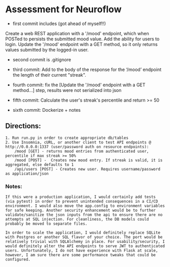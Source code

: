 # Assessment for Neuroflow

- first commit includes (got ahead of myself!!)

Create a web REST application with a '/mood' endpoint, which when POSTed to persists the
submitted mood value.
Add the ability for users to login.
Update the '/mood' endpoint with a GET method, so it only returns values submitted by the
logged-in user.

- second commit is .gitignore

- third commit: Add to the body of the response for the ‘/mood’ endpoint the length of their current "streak".

- fourth commit: fix the [Update the '/mood' endpoint with a GET method...] step, results were not serialized into json

- fifth commit: Calculate the user's streak's percentile and return >= 50

- sixth commit: Dockerize + notes

## Directions:
	1. Run run.py in order to create appropriate db/tables
	2. Use Insomnia, cURL, or another client to test API endpoints @ http://0.0.0.0:1337 (user/password auth on resource endpoints):
		/mood [GET] - returns mood entries from authenticated user, percentile if max streak >= 50%
		/mood [POST] -  Creates new mood entry. If streak is valid, it is aggregated, else defaults to 1
		/api/users [POST] - Creates new user. Requires username/password as application/json 

### Notes:

	If this were a production application, I would certainly add tests (via pytest) in order to prevent unintended consequences in a CI/CD environment. I would also move the app.config to environment variables for safe keeping. Another security enhancement would be to further validate/sanitize the json inputs from the api to ensure there are no attempts at SQL injection. For cleanliness, the DB models could probably be moved to separate files.

	In order to scale the application, I would definitely replace SQLite with Postgres or another SQL flavor of your choice. The port would be relatively trivial with SQLAlchemy in place. For usability/security, I would definitely alter the API endpoints to serve JWT to authenticated users. Unfortunately, I do not have experience with Flask at scale, however, I am sure there are some performance tweaks that could be configured.
